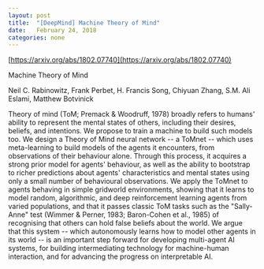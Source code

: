 ```yaml
---
layout: post
title:  "[DeepMind] Machine Theory of Mind"
date:   February 24, 2018
categories: none
---
```






[https://arxiv.org/abs/1802.07740](https://arxiv.org/abs/1802.07740)



Machine Theory of Mind

Neil C. Rabinowitz, Frank Perbet, H. Francis Song, Chiyuan Zhang, S.M. Ali Eslami, Matthew Botvinick

Theory of mind (ToM; Premack & Woodruff, 1978) broadly refers to humans' ability to represent the mental states of others, including their desires, beliefs, and intentions. We propose to train a machine to build such models too. We design a Theory of Mind neural network -- a ToMnet -- which uses meta-learning to build models of the agents it encounters, from observations of their behaviour alone. Through this process, it acquires a strong prior model for agents' behaviour, as well as the ability to bootstrap to richer predictions about agents' characteristics and mental states using only a small number of behavioural observations. We apply the ToMnet to agents behaving in simple gridworld environments, showing that it learns to model random, algorithmic, and deep reinforcement learning agents from varied populations, and that it passes classic ToM tasks such as the "Sally-Anne" test (Wimmer & Perner, 1983; Baron-Cohen et al., 1985) of recognising that others can hold false beliefs about the world. We argue that this system -- which autonomously learns how to model other agents in its world -- is an important step forward for developing multi-agent AI systems, for building intermediating technology for machine-human interaction, and for advancing the progress on interpretable AI.



 

